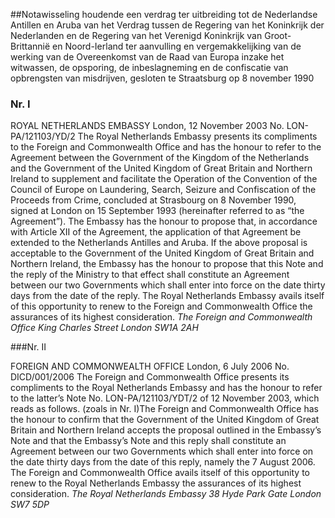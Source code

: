 <meta http-equiv='Content-Type' content='text/html; charset=utf-8' />

##Notawisseling houdende een verdrag ter uitbreiding tot de Nederlandse Antillen en Aruba van het Verdrag tussen de Regering van het Koninkrijk der Nederlanden en de Regering van het Verenigd Koninkrijk van Groot-Brittannië en Noord-Ierland ter aanvulling en vergemakkelijking van de werking van de Overeenkomst van de Raad van Europa inzake het witwassen, de opsporing, de inbeslagneming en de confiscatie van opbrengsten van misdrijven, gesloten te Straatsburg op 8 november 1990

### Nr.  I  

ROYAL NETHERLANDS EMBASSY London, 12 November 2003  No. LON-PA/121103/YD/2 The Royal Netherlands Embassy presents its compliments to the Foreign and Commonwealth Office and has the honour to refer to the Agreement between the Government of the Kingdom of the Netherlands and the Government of the United Kingdom of Great Britain and Northern Ireland to supplement and facilitate the Operation of the Convention of the Council of Europe on Laundering, Search, Seizure and Confiscation of the Proceeds from Crime, concluded at Strasbourg on 8 November 1990, signed at London on 15 September 1993 (hereinafter referred to as “the Agreement”). The Embassy has the honour to propose that, in accordance with Article XII of the Agreement, the application of that Agreement be extended to the Netherlands Antilles and Aruba. If the above proposal is acceptable to the Government of the United Kingdom of Great Britain and Northern Ireland, the Embassy has the honour to propose that this Note and the reply of the Ministry to that effect shall constitute an Agreement between our two Governments which shall enter into force on the date thirty days from the date of the reply. The Royal Netherlands Embassy avails itself of this opportunity to renew to the Foreign and Commonwealth Office the assurances of its highest consideration.  *The Foreign and Commonwealth Office*  *King Charles Street*  *London SW1A 2AH*

###Nr. II 

FOREIGN AND COMMONWEALTH OFFICE London, 6 July 2006  No. DICD/001/2006 The Foreign and Commonwealth Office presents its compliments to the Royal Netherlands Embassy and has the honour to refer to the latter’s Note No. LON-PA/121103/YDT/2 of 12 November 2003, which reads as follows. (zoals in Nr. I)The Foreign and Commonwealth Office has the honour to confirm that the Government of the United Kingdom of Great Britain and Northern Ireland accepts the proposal outlined in the Embassy’s Note and that the Embassy’s Note and this reply shall constitute an Agreement between our two Governments which shall enter into force on the date thirty days from the date of this reply, namely the 7 August 2006. The Foreign and Commonwealth Office avails itself of this opportunity to renew to the Royal Netherlands Embassy the assurances of its highest consideration.  *The Royal Netherlands Embassy*  *38 Hyde Park Gate*  *London*  *SW7 5DP* 

